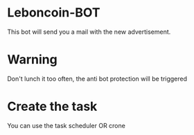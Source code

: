 # Leboncoin-BOT
This bot will send you a mail with the new advertisement.

# Warning
Don't lunch it too often, the anti bot protection will be triggered

# Create the task
You can use the task scheduler OR crone 
